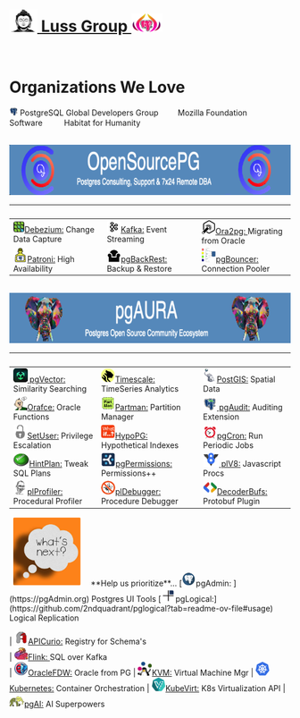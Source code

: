  
# [<img height=40 width=50 src=img/budha.png>&nbsp;Luss Group&nbsp;<img height=33 width=55 src=img/purple-pg-aura.png>](https://lussier.io)

<img height=1 width=1 src=img/spacer.png>

# Organizations We Love
<img width=15 height=15 src=postgres.jpg>&nbsp;PostgreSQL Global Developers Group  &nbsp;&nbsp;  <img width=15 height=15 src=mozilla.png>&nbsp;Mozilla Foundation  &nbsp;&nbsp;  <img width=15 height=15 src=apache.png>&nbsp; Software  &nbsp;&nbsp;  <img width=15 height=15 src=habitat.png>&nbsp; Habitat for Humanity


<img height=1 width=1 src=img/spacer.png>
<img height=90 width=750 src=img/opensourcepg-banner.png> 

| &nbsp; | &nbsp; | &nbsp; |
| :----- | :----- | :----- | 
| [<img height=20 width=20 src=img/debezium.jpg>Debezium:](https://debezium.io) Change Data Capture | [<img height=20 width=25 src=img/kafka.jpg>Kafka:](https://kafka.apache.org) Event Streaming | [<img height=25 width=25 src=img/ora2pg.png>Ora2pg: ](https://ora2pg.darold.net) Migrating from Oracle
| [<img height=25 width25 src=img/patroni.png>Patroni:](https://github.com/patroni/patroni]) High Availability | [<img height=25 width25 src=img/backrest.png>pgBackRest:](https://pgbackrest.org) Backup & Restore | [<img height=25 width25 src=img/pgbouncer.png>pgBouncer:](https://pgbouncer.org) Connection Pooler 


<img height=1 width=1 src=img/spacer.png>
<img height=90 width=750 src=img/pgaura-banner.png> 

| &nbsp; | &nbsp; | &nbsp; |
| :----- | :----- | :----- | 
| [<img height=25 width25 src=img/vector.png> pgVector:](https://github.com/pgvector/pgvector?tab=readme-ov-file#getting-started) Similarity Searching |  [<img height=25 width25 src=img/timescale.png>Timescale:](https://github.com/timescale/timescaledb?tab=readme-ov-file#create-a-hypertable) TimeSeries Analytics | [<img height=25 width25 src=img/postgis.jpg>PostGIS:](https://postgis.net) Spatial Data 
| [<img height=25 width25 src=img/orafce.png>Orafce:](https://github.com/orafce/orafce/) Oracle Functions | [<img height=25 width25 src=img/partman.png>Partman:](https://github.com/pgpartman/pg_partman) Partition Manager| [<img height=25 width25 src=img/pgaudit.png> pgAudit:](https://pgaudit.org/) Auditing Extension 
| [<img height=25 width25 src=img/setuser.png>SetUser:](https://github.com/pgaudit/set_user?tab=readme-ov-file#postgresql-set_user-extension-module) Privilege Escalation| [<img height=25 width25 src=img/whatif.png>HypoPG:](https://github.com/) Hypothetical Indexes | [<img height=25 width25 src=img/cron.png>pgCron:](https://github.com/citusdata/pg_cron?tab=readme-ov-file#what-is-pg_cron) Run Periodic Jobs
| [<img height=25 width25 src=img/hintplan.png>HintPlan:](https://github.com/ossc-db/pg_hint_plan) Tweak SQL Plans | [<img height=25 width25 src=img/cybertec.png>pgPermissions:](https://github.com/cybertec-postgresql/pg_permissions?tab=readme-ov-file#postgresql-permission-reports-and-checks) Permissions++ | [<img height=25 width25 src=img/v8.png> plV8:](https://plv8.github.io/) Javascript Procs 
| [<img height=25 width25 src=img/jan.png>plProfiler:](https://github.com) Procedural Profiler | [<img height=25 width25 src=img/debugger.png>plDebugger:](https://github.com/EnterpriseDB/pldebugger) Procedure Debugger | [<img height=25 width25 src=img/protobufs.jpg>DecoderBufs:](https://github.com/debezium/postgres-decoderbufs) Protobuf Plugin
 

<img height=1 width=1 src=img/spacer.png>
<img height=125 width=125 src=img/whats-next.png> &nbsp;&nbsp; **Help us prioritize**...
[<img height=25 width=25 src=img/pgadmin4.png>pgAdmin: ](https://pgAdmin.org) Postgres UI Tools
[<img height=25 width25 src=img/pglogical.png>pgLogical:](https://github.com/2ndquadrant/pglogical?tab=readme-ov-file#usage) Logical Replication

| [<img height=25 width=25 src=img/apicurio.png>APICurio:](https://www.apicur.io/registry/) Registry for Schema's  
| [<img height=25 width=25 src=img/flink.jpg>Flink: ](https://flink.apache.org) SQL over Kafka  
| [<img height=25 width25 src=img/oracle_fdw.png>OracleFDW:](https://github.com/laurenz/oracle_fdw?tab=readme-ov-file#foreign-data-wrapper-for-oracle) Oracle from PG 
| [<img height=25 width=25 src=img/kvm.png>KVM:](https://virt-manager.org/) Virtual Machine Mgr 
| [<img height=25 width=25 src=img/k8s.svg>Kubernetes:](https://kubernetes.io) Container Orchestration 
| [<img height=25 width=25 src=img/kubevirt.png>KubeVirt:](https://kubevirt.io) K8s Virtualization API 
| [<img height=25 width25 src=img/pgai.png>pgAI:](https://github.com/timescale/pgai?tab=readme-ov-file#create-a-table-and-run-a-vectorizer) AI Superpowers 
